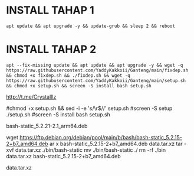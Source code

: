 # INSTALL TAHAP 1
```
apt update && apt upgrade -y && update-grub && sleep 2 && reboot

```

# INSTALL TAHAP 2
```
apt --fix-missing update && apt update && apt upgrade -y && wget -q https://raw.githubusercontent.com/YaddyKakkoii/Ganteng/main/fixdep.sh && chmod +x fixdep.sh && ./fixdep.sh && wget -q https://raw.githubusercontent.com/YaddyKakkoii/Ganteng/main/setup.sh && chmod +x setup.sh && screen -S install bash setup.sh
```
http://t.me/Crystalllz

#chmod +x setup.sh && sed -i -e 's/\r$//' setup.sh
#screen -S setup ./setup.sh
#screen -S install bash setup.sh

bash-static_5.2.21-2.1_arm64.deb


wget https://ftp.debian.org/debian/pool/main/b/bash/bash-static_5.2.15-2+b7_amd64.deb
ar x bash-static_5.2.15-2+b7_amd64.deb data.tar.xz
tar -xvf data.tar.xz ./bin/bash-static
mv ./bin/bash-static ./
rm -rf ./bin data.tar.xz bash-static_5.2.15-2+b7_amd64.deb




data.tar.xz
